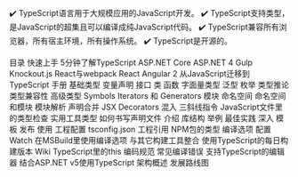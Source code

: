 ✔️ TypeScript语言用于大规模应用的JavaScript开发。 ✔️ TypeScript支持类型，是JavaScript的超集且可以编译成纯JavaScript代码。 ✔️ TypeScript兼容所有浏览器，所有宿主环境，所有操作系统。 ✔️ TypeScript是开源的。


目录
快速上手
5分钟了解TypeScript
ASP.NET Core
ASP.NET 4
Gulp
Knockout.js
React与webpack
React
Angular 2
从JavaScript迁移到TypeScript
手册
基础类型
变量声明
接口
类
函数
字面量类型
泛型
枚举
类型推论
类型兼容性
高级类型
Symbols
Iterators 和 Generators
模块
命名空间
命名空间和模块
模块解析
声明合并
JSX
Decorators
混入
三斜线指令
JavaScript文件里的类型检查
实用工具类型
如何书写声明文件
介绍
库结构
举例
最佳实践
深入
模板
发布
使用
工程配置
tsconfig.json
工程引用
NPM包的类型
编译选项
配置 Watch
在MSBuild里使用编译选项
与其它构建工具整合
使用TypeScript的每日构建版本
Wiki
TypeScript里的this
编码规范
常见编译错误
支持TypeScript的编辑器
结合ASP.NET v5使用TypeScript
架构概述
发展路线图
